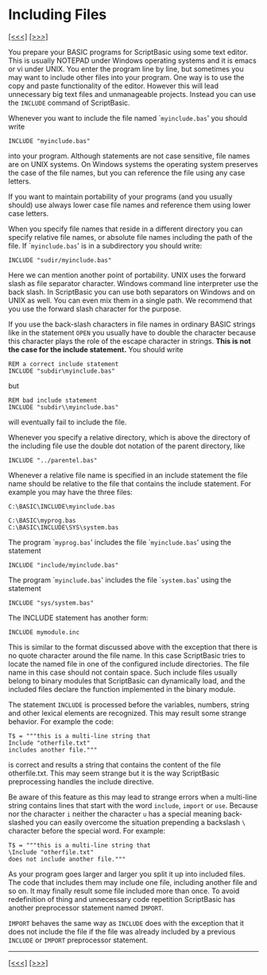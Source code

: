# Including Files

[\[\<\<\<\]](ug_9.13.md) [\[\>\>\>\]](ug_9.15.md)

You prepare your BASIC programs for ScriptBasic using some text editor.
This is usually NOTEPAD under Windows operating systems and it is emacs
or vi under UNIX. You enter the program line by line, but sometimes you
may want to include other files into your program. One way is to use the
copy and paste functionality of the editor. However this will lead
unnecessary big text files and unmanageable projects. Instead you can
use the `INCLUDE` command of ScriptBasic.

Whenever you want to include the file named \``myinclude.bas`' you
should write

    INCLUDE "myinclude.bas"

into your program. Although statements are not case sensitive, file
names are on UNIX systems. On Windows systems the operating system
preserves the case of the file names, but you can reference the file
using any case letters.

If you want to maintain portability of your programs (and you usually
should) use always lower case file names and reference them using lower
case letters.

When you specify file names that reside in a different directory you can
specify relative file names, or absolute file names including the path
of the file. If \``myinclude.bas`' is in a subdirectory you should
write:

    INCLUDE "sudir/myinclude.bas"

Here we can mention another point of portability. UNIX uses the forward
slash as file separator character. Windows command line interpreter use
the back slash. In ScriptBasic you can use both separators on Windows
and on UNIX as well. You can even mix them in a single path. We
recommend that you use the forward slash character for the purpose.

If you use the back-slash characters in file names in ordinary BASIC
strings like in the statement `OPEN` you usually have to double the
character because this character plays the role of the escape character
in strings. **This is not the case for the include statement.** You
should write

    REM a correct include statement
    INCLUDE "subdir\myinclude.bas"

but

    REM bad include statement
    INCLUDE "subdir\\myinclude.bas"

will eventually fail to include the file.

Whenever you specify a relative directory, which is above the directory
of the including file use the double dot notation of the parent
directory, like

    INCLUDE "../parentel.bas"

Whenever a relative file name is specified in an include statement the
file name should be relative to the file that contains the include
statement. For example you may have the three files:

    C:\BASIC\INCLUDE\myinclude.bas
    
    C:\BASIC\myprog.bas
    C:\BASIC\INCLUDE\SYS\system.bas

The program \``myprog.bas`' includes the file \``myinclude.bas`' using
the statement

    INCLUDE "include/myinclude.bas"

The program \``myinclude.bas`' includes the file \``system.bas`' using
the statement

    INCLUDE "sys/system.bas"

The INCLUDE statement has another form:

    INCLUDE mymodule.inc

This is similar to the format discussed above with the exception that
there is no quote character around the file name. In this case
ScriptBasic tries to locate the named file in one of the configured
include directories. The file name in this case should not contain
space. Such include files usually belong to binary modules that
ScriptBasic can dynamically load, and the included files declare the
function implemented in the binary module.

The statement `INCLUDE` is processed before the variables, numbers,
string and other lexical elements are recognized. This may result some
strange behavior. For example the code:

    T$ = """this is a multi-line string that 
    Include "otherfile.txt"
    includes another file."""

is correct and results a string that contains the content of the file
otherfile.txt. This may seem strange but it is the way ScriptBasic
preprocessing handles the include directive.

Be aware of this feature as this may lead to strange errors when a
multi-line string contains lines that start with the word `include`,
`import` or `use`. Because nor the character `i` neither the character
`u` has a special meaning back-slashed you can easily overcome the
situation prepending a backslash `\` character before the special word.
For example:

    T$ = """this is a multi-line string that 
    \Include "otherfile.txt"
    does not include another file."""

As your program goes larger and larger you split it up into included
files. The code that includes them may include one file, including
another file and so on. It may finally result some file included more
than once. To avoid redefinition of thing and unnecessary code
repetition ScriptBasic has another preprocessor statement named
`IMPORT`.

`IMPORT` behaves the same way as `INCLUDE` does with the exception that
it does not include the file if the file was already included by a
previous `INCLUDE` or `IMPORT` preprocessor statement.

-----

[\[\<\<\<\]](ug_9.13.md) [\[\>\>\>\]](ug_9.15.md)
